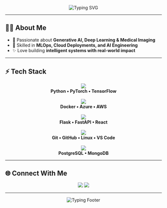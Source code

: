 <!-- Animated Typing Intro -->
<p align="center">
  <img src="https://readme-typing-svg.herokuapp.com?font=Fira+Code&weight=600&size=28&pause=1000&color=2F81F7&center=true&vCenter=true&width=750&lines=Hi+%F0%9F%91%8B+I'm+Amritanshu;AI+%26+Deep+Learning+Engineer;Generative+AI+%7C+MLOps+%7C+Medical+AI" alt="Typing SVG" />
</p>

---

## 👨‍💻 About Me  

- 🤖 Passionate about **Generative AI, Deep Learning & Medical Imaging**  
- 🚀 Skilled in **MLOps, Cloud Deployments, and AI Engineering**  
- ✨ Love building **intelligent systems with real-world impact**  

---

## ⚡ Tech Stack  

<p align="center">
  <!-- Row 1 -->
  <img src="https://skillicons.dev/icons?i=python,pytorch,tensorflow" /><br>
  <b>Python • PyTorch • TensorFlow</b>
  <br><br>
  <!-- Row 2 -->
  <img src="https://skillicons.dev/icons?i=docker,azure,aws" /><br>
  <b>Docker • Azure • AWS</b>
  <br><br>
  <!-- Row 3 -->
  <img src="https://skillicons.dev/icons?i=flask,fastapi,react" /><br>
  <b>Flask • FastAPI • React</b>
  <br><br>
  <!-- Row 4 -->
  <img src="https://skillicons.dev/icons?i=git,github,linux,vscode" /><br>
  <b>Git • GitHub • Linux • VS Code</b>
  <br><br>
  <!-- Row 5 -->
  <img src="https://skillicons.dev/icons?i=postgresql,mongodb" /><br>
  <b>PostgreSQL • MongoDB</b>
</p>

---

## 🌐 Connect With Me  

<p align="center">
  <a href="https://linkedin.com/in/YOUR-LINK"><img src="https://img.shields.io/badge/LinkedIn-2F81F7?style=for-the-badge&logo=linkedin&logoColor=white"/></a>
  <a href="mailto:your.email@example.com"><img src="https://img.shields.io/badge/Email-D14836?style=for-the-badge&logo=gmail&logoColor=white"/></a>
</p>

---

<p align="center">
  <img src="https://readme-typing-svg.herokuapp.com?font=Fira+Code&weight=600&size=20&pause=1000&color=00C853&center=true&vCenter=true&width=700&lines=✨+Designing+AI+that+makes+a+difference+✨" alt="Typing Footer" />
</p>
